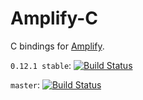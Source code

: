 # Amplify-C
C bindings for [Amplify](https://github.com/jjpe/amplify).

`0.12.1 stable`: [![Build Status](https://travis-ci.org/jjpe/amplify.svg?branch=0.12.1)](https://travis-ci.org/jjpe/amplify)

`master`: [![Build Status](https://travis-ci.org/jjpe/amplify.svg?branch=master)](https://travis-ci.org/jjpe/amplify)

